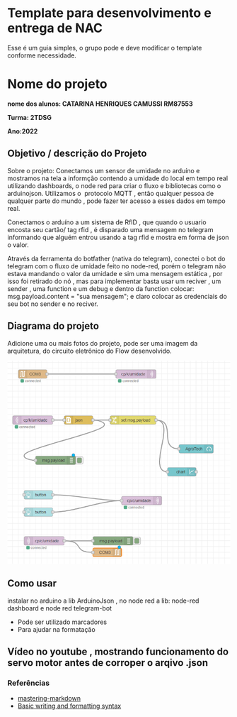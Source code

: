 # Template para desenvolvimento e entrega de NAC

Esse é um guia simples, o grupo pode e deve modificar o template conforme necessidade. 

# Nome do projeto

**nome dos alunos: CATARINA HENRIQUES CAMUSSI   RM87553** 

**Turma: 2TDSG**

**Ano:2022**

## Objetivo / descrição do Projeto

Sobre o projeto:
Conectamos um sensor de umidade no arduíno e mostramos na tela a informção contendo a umidade do local em tempo real utilizando dashboards, o node red para criar o fluxo e bibliotecas como o arduinojson. 
Utilizamos o  protocolo MQTT , então qualquer pessoa de qualquer parte do mundo , pode fazer ter acesso a esses dados em tempo real. 

Conectamos o arduíno a um sistema de RfID , que quando o usuario encosta seu cartão/ tag rfid , é disparado uma mensagem no telegram informando que alguém entrou usando a tag rfid e mostra em forma de json o valor. 

Através da ferramenta do botfather (nativa do telegram), conectei o bot do telegram com o fluxo de umidade feito no node-red, porém o telegram não estava mandando o valor da umidade e sim uma mensagem estática , por isso foi retirado do nó , mas para implementar basta usar um reciver , um sender , uma function e um debug e dentro da function colocar: msg.payload.content = "sua mensagem"; e claro colocar as credenciais do seu bot no sender e no reciver. 

## Diagrama do projeto

Adicione uma ou mais fotos do projeto, pode ser uma imagem da arquitetura, do circuito eletrônico do Flow desenvolvido. 

<img src="/cp4.png" width="550">


## Como usar 

instalar no arduino a lib ArduinoJson , no node red a lib: node-red dashboard e node red telegram-bot
* Pode ser utilizado marcadores
* Para ajudar na formatação

## Vídeo no youtube , mostrando funcionamento do servo motor antes de corroper o arqivo .json


### Referências 

* [mastering-markdown](https://guides.github.com/features/mastering-markdown/)
* [Basic writing and formatting syntax](https://docs.github.com/en/github/writing-on-github/getting-started-with-writing-and-formatting-on-github/basic-writing-and-formatting-syntax)
